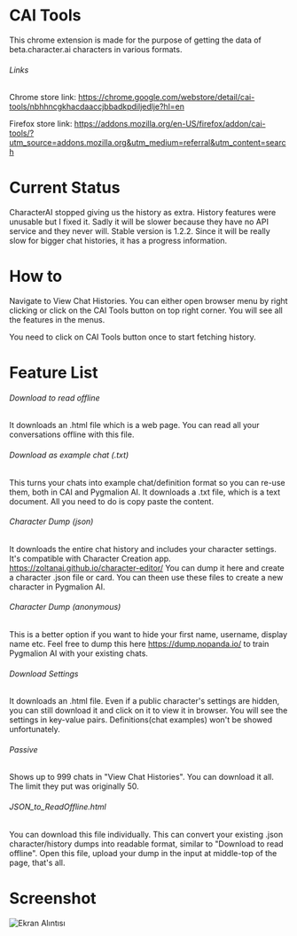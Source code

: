 # CAI Tools
This chrome extension is made for the purpose of getting the data of beta.character.ai characters in various formats. 
###### Links
Chrome store link: https://chrome.google.com/webstore/detail/cai-tools/nbhhncgkhacdaaccjbbadkpdiljedlje?hl=en

Firefox store link: https://addons.mozilla.org/en-US/firefox/addon/cai-tools/?utm_source=addons.mozilla.org&utm_medium=referral&utm_content=search
# Current Status
CharacterAI stopped giving us the history as extra. History features were unusable but I fixed it. Sadly it will be slower because they have no API service and they never will. Stable version is 1.2.2. Since it will be really slow for bigger chat histories, it has a progress information.
# How to
Navigate to View Chat Histories. You can either open browser menu by right clicking or click on the CAI Tools button on top right corner. You will see all the features in the menus.

You need to click on CAI Tools button once to start fetching history.
# Feature List
###### Download to read offline
It downloads an .html file which is a web page. You can read all your conversations offline with this file.
###### Download as example chat (.txt)
This turns your chats into example chat/definition format so you can re-use them, both in CAI and Pygmalion AI. It downloads a .txt file, which is a text document. All you need to do is copy paste the content.
###### Character Dump (json)
It downloads the entire chat history and includes your character settings. It's compatible with Character Creation app. https://zoltanai.github.io/character-editor/ You can dump it here and create a character .json file or card. You can theen use these files to create a new character in Pygmalion AI.
###### Character Dump (anonymous)
This is a better option if you want to hide your first name, username, display name etc. Feel free to dump this here https://dump.nopanda.io/ to train Pygmalion AI with your existing chats.
###### Download Settings
It downloads an .html file. Even if a public character's settings are hidden, you can still download it and click on it to view it in browser. You will see the settings in key-value pairs. Definitions(chat examples) won't be showed unfortunately.
###### Passive
Shows up to 999 chats in "View Chat Histories". You can download it all. The limit they put was originally 50.

###### JSON_to_ReadOffline.html
You can download this file individually. This can convert your existing .json character/history dumps into readable format, similar to "Download to read offline". Open this file, upload your dump in the input at middle-top of the page, that's all.

# Screenshot
![Ekran Alıntısı](https://user-images.githubusercontent.com/38238671/230451305-596233fa-8541-452d-8d55-60dd0bb5e557.PNG)
